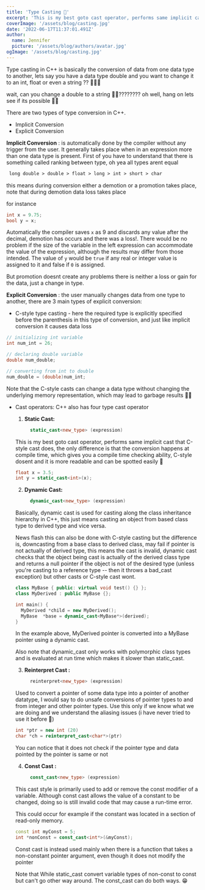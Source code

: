 ```yaml
---
title: 'Type Casting 🎥'
excerpt: 'This is my best goto cast operator, performs same implicit cast that C-style cast does, the only difference is that the conversion happens at compile time, which gives you a compile time checking ability'
coverImage: '/assets/blog/casting.jpg'
date: '2022-06-17T11:37:01.491Z'
author:
  name: Jennifer
  picture: '/assets/blog/authors/avatar.jpg'
ogImage: '/assets/blog/casting.jpg'
---
```


Type casting in C++ is basically the conversion of data from one data type to another, lets say you have a data type double and you want to change it to an int, float or even a string ?? 🤷🏽‍♂️

wait, can you change a double to a string 🤯🤯???????? oh well, hang on lets see if its possible 🥴🥴

There are two types of type conversion in C++.

   - Implicit Conversion
   - Explicit Conversion 

__Implicit Conversion__ : is automatically done by the compiler without any trigger from the user. It generally takes place when in an expression more than one data type is present. 
First of you have to understand that there is something called ranking between type, oh yea all types arent equal 
```markdown
 long double > double > float > long > int > short > char
```
this means during conversion either a demotion or a promotion takes place, note that during demotion data loss takes place 

for instance
```c++
int x = 9.75;
bool y = x;
```
Automatically the compiler saves `x` as 9 and discards any value after the decimal, demotion has occurs and there was a loss!. There would be no problem if the size of the variable in the left expression can accommodate the value of the expression, although the results may differ from those intended. The value of `y` would be `true` if any real or integer value is assigned to it and false if `0` is assigned.

But promotion doesnt create any problems there is neither a loss or gain for the data, just a change in type.

__Explicit Conversion__ : the user manually changes data from one type to another, there are 3 main types of explicit conversion:

  - C-style type casting - here the required type is explicitly specified before the parenthesis in this type of conversion, and just like implicit conversion it causes data loss
```c++
// initializing int variable
int num_int = 26;

// declaring double variable
double num_double;

// converting from int to double 
num_double = (double)num_int;
```
Note that the C-style casts can change a data type without changing the underlying memory representation, which may lead to garbage results 🥲🥲

  - Cast operators: C++ also has four type cast operator

    1. __Static Cast:__ 
          ```c++
            static_cast<new_type> (expression)
          ```
    This is my best goto cast operator, performs same implicit cast that C-style cast does, the only difference is that the conversion happens at compile time, which gives you a compile time checking ability, C-style dosent and it is more readable and can be spotted easily 🙂
      ```c++
      float x = 3.5;
      int y = static_cast<int>(x);
      ```

    2. __Dynamic Cast:__ 
          ```c++
            dynamic_cast<new_type> (expression)
          ```
    Basically, dynamic cast is used for casting along the class inheritance hierarchy in C++, this just means casting an object from based class type to derived type and vice versa. 
    
    News flash this can also be done with C-style casting but the difference is, downcasting from a base class to derived class, may fail if pointer is not actually of derived type, this means the cast is invalid, dynamic cast checks that the object being cast is actually of the derived class type and returns a null pointer if the object is not of the desired type (unless you're casting to a reference type -- then it throws a bad_cast exception) but other casts or C-style cast wont.
      ```c++
      class MyBase { public: virtual void test() {} };
      class MyDerived : public MyBase {};
 
      int main() {
        MyDerived *child = new MyDerived();
        MyBase  *base = dynamic_cast<MyBase*>(derived);
      }
      ```

    In the example above, MyDerived pointer is converted into a MyBase pointer using a dynamic cast. 
    
    Also note that dynamic_cast only works with polymorphic class types and is evaluated at run time which makes it slower than static_cast.

    3. __Reinterpret Cast :__
          ```c++
            reinterpret<new_type> (expression)
          ```
      Used to convert a pointer of some data type into a pointer of another datatype, I would say to do unsafe conversions of pointer types to and from integer and other pointer types. Use this only if we know what we are doing and we understand the aliasing issues (i have never tried to use it before 😬)
       ```c++
      int *ptr = new int (20)
      char *ch = reinterpret_cast<char*>(ptr)
      ```
      You can notice that it does not check if the pointer type and data pointed by the pointer is same or not

    4. __Const Cast :__
          ```c++
            const_cast<new_type> (expression)
          ```
      This cast style is primarily used to add or remove the const modifier of a variable. Although const cast allows the value of a constant to be changed, doing so is still invalid code that may cause a run-time error. 
      
      This could occur for example if the constant was located in a section of read-only memory.
      ```c++
      const int myConst = 5;
      int *nonConst = const_cast<int*>(&myConst);
      ```
      Const cast is instead used mainly when there is a function that takes a non-constant pointer argument, even though it does not modify the pointer

      Note that While static_cast convert variable types of non-const to const but can't go other way around. The const_cast can do both ways. 😁 
